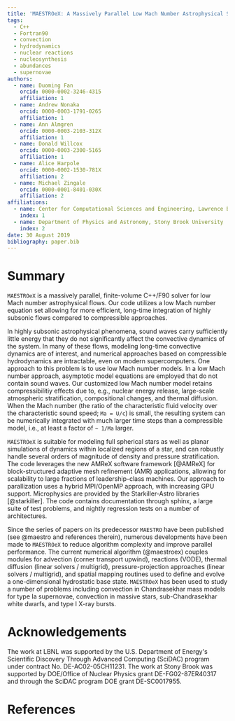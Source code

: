 ```yaml
---
title: 'MAESTROeX: A Massively Parallel Low Mach Number Astrophysical Solver'
tags:
  - C++
  - Fortran90
  - convection
  - hydrodynamics
  - nuclear reactions
  - nucleosynthesis
  - abundances
  - supernovae
authors:
  - name: Duoming Fan
    orcid: 0000-0002-3246-4315
    affiliation: 1
  - name: Andrew Nonaka
    orcid: 0000-0003-1791-0265
    affiliation: 1
  - name: Ann Almgren
    orcid: 0000-0003-2103-312X
    affiliation: 1
  - name: Donald Willcox
    orcid: 0000-0003-2300-5165
    affiliation: 1
  - name: Alice Harpole
    orcid: 0000-0002-1530-781X
    affiliation: 2
  - name: Michael Zingale
    orcid: 0000-0001-8401-030X
    affiliation: 2
affiliations:
  - name: Center for Computational Sciences and Engineering, Lawrence Berkeley National Laboratory
    index: 1
  - name: Department of Physics and Astronomy, Stony Brook University
    index: 2
date: 30 August 2019
bibliography: paper.bib
---
```


# Summary
``MAESTROeX`` is a massively parallel, finite-volume C++/F90 solver for low Mach number
astrophysical flows.  Our code utilizes a low Mach number equation set allowing for more
efficient, long-time integration of highly subsonic flows compared to compressible approaches.

In highly subsonic astrophysical phenomena, sound waves carry sufficiently
little energy that they do not significantly affect the convective dynamics of the system.
In many of these flows, modeling long-time convective dynamics are of interest, and numerical
approaches based on compressible hydrodynamics are intractable, even on modern supercomputers.
One approach to this problem is to use low Mach number models. In a low Mach number
approach, asymptotic model equations are employed that do not contain sound waves.
Our customized low Mach number model retains
compressibilitiy effects due to, e.g., nuclear energy release, large-scale atmospheric stratification,
compositional changes, and thermal diffusion.
When the Mach number (the ratio of the characteristic fluid
velocity over the characteristic sound speed; `Ma = U/c`)
is small, the resulting system can be numerically integrated with much larger time steps than a
compressible model, i.e., at least a factor of `∼ 1/Ma` larger.

``MAESTROeX`` is suitable for modeling full spherical stars as well as planar simulations
of dynamics within localized regions of a star, and can robustly handle several orders of magnitude
of density and pressure stratification.
The code leverages the new AMReX software framework [@AMReX] for block-structured
adaptive mesh refinement (AMR) applications, allowing for scalability
to large fractions of leadership-class machines.
Our approach to parallization uses a hybrid MPI/OpenMP approach, with increasing GPU support.
Microphysics are provided by the Starkiller-Astro libraries [@starkiller].
The code contains documentation through sphinx, a large suite of test problems, and
nightly regression tests on a number of architectures.

Since the series of papers on its predecessor ``MAESTRO`` have been published (see @maestro
and references therein), numerous developments have been made to ``MAESTROeX`` to
reduce algorithm complexity and improve parallel performance.
The current numerical algorithm (@maestroex) couples modules for advection (corner transport upwind),
reactions (VODE), thermal diffusion (linear solvers / multigrid),
pressure-projection approaches (linear solvers / multigrid), and spatial mapping routines
used to define and evolve a one-dimensional hydrostatic base state.
``MAESTROeX`` has been used to study a number of problems including convection
in Chandrasekhar mass models for type Ia supernovae, convection in massive stars,
sub-Chandrasekhar white dwarfs, and type I X-ray bursts.

# Acknowledgements

The work at LBNL was supported by the U.S. Department of Energy's Scientific Discovery Through
Advanced Computing (SciDAC) program under contract No. DE-AC02-05CH11231.
The work at Stony Brook was supported by DOE/Office of Nuclear Physics grant DE-FG02-87ER40317
and through the SciDAC program DOE grant DE-SC0017955.

# References
